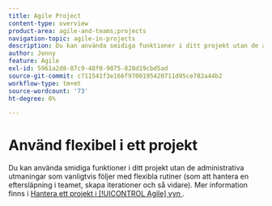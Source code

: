 ```yaml
---
title: Agile Project
content-type: overview
product-area: agile-and-teams;projects
navigation-topic: agile-in-projects
description: Du kan använda smidiga funktioner i ditt projekt utan de administrativa utmaningar som vanligtvis följer med flexibla rutiner (som att hantera en eftersläpning i teamet, skapa iterationer och så vidare).
author: Jenny
feature: Agile
exl-id: 5961a2d8-87c9-48f0-9075-828d19cbd5ad
source-git-commit: c711541f3e166f9700195420711d95ce782a44b2
workflow-type: tm+mt
source-wordcount: '73'
ht-degree: 0%

---
```


# Använd flexibel i ett projekt

Du kan använda smidiga funktioner i ditt projekt utan de administrativa utmaningar som vanligtvis följer med flexibla rutiner (som att hantera en eftersläpning i teamet, skapa iterationer och så vidare). Mer information finns i [Hantera ett projekt i [!UICONTROL Agile] vyn &#x200B;](../../manage-work/projects/manage-projects/manage-projects-in-agile-view.md).
